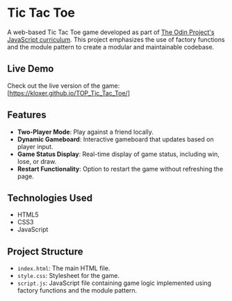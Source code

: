 # Tic Tac Toe

A web-based Tic Tac Toe game developed as part of [The Odin Project's JavaScript curriculum](https://www.theodinproject.com/lessons/node-path-javascript-tic-tac-toe). This project emphasizes the use of factory functions and the module pattern to create a modular and maintainable codebase.

## Live Demo

Check out the live version of the game: [https://kloxer.github.io/TOP_Tic_Tac_Toe/]

## Features

- **Two-Player Mode**: Play against a friend locally.
- **Dynamic Gameboard**: Interactive gameboard that updates based on player input.
- **Game Status Display**: Real-time display of game status, including win, lose, or draw.
- **Restart Functionality**: Option to restart the game without refreshing the page.

## Technologies Used

- HTML5
- CSS3
- JavaScript 

## Project Structure

- `index.html`: The main HTML file.
- `style.css`: Stylesheet for the game.
- `script.js`: JavaScript file containing game logic implemented using factory functions and the module pattern.
